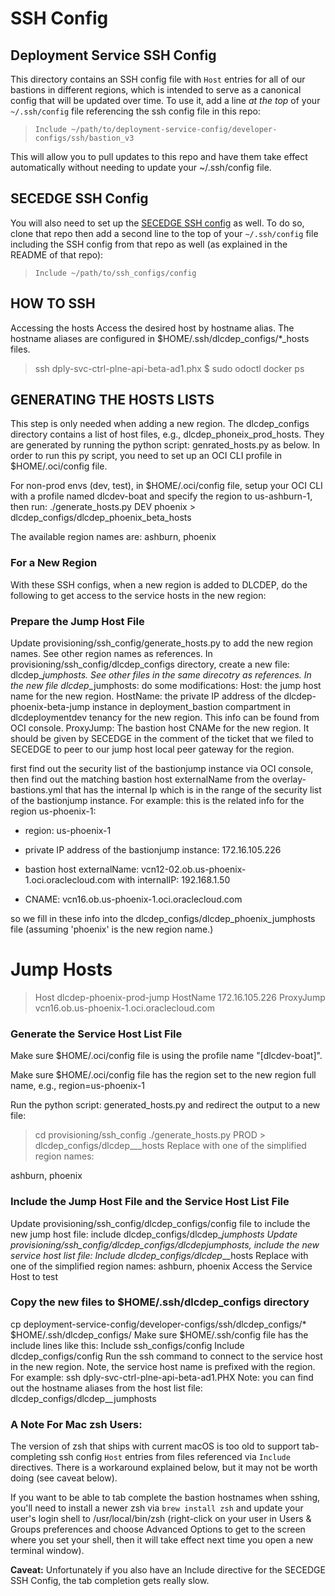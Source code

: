 # SSH Config

## Deployment Service SSH Config

This directory contains an SSH config file with `Host` entries for all of our
bastions in different regions, which is intended to serve as a canonical config
that will be updated over time. To use it, add a line _at the top_ of your
`~/.ssh/config` file referencing the ssh config file in this repo:

> `Include ~/path/to/deployment-service-config/developer-configs/ssh/bastion_v3`

This will allow you to pull updates to this repo and have them take effect
automatically without needing to update your ~/.ssh/config file.

## SECEDGE SSH Config

You will also need to set up the
[SECEDGE SSH
config](https://bitbucket.oci.oraclecorp.com/projects/secedge/repos/ssh_configs/browse)
as well. To do so, clone that repo then add a second line to the top of your
`~/.ssh/config` file including the SSH config from that repo as well (as
explained in the README of that repo):

> `Include ~/path/to/ssh_configs/config`

## HOW TO SSH

Accessing the hosts Access the desired host by hostname alias. The hostname aliases are configured in $HOME/.ssh/dlcdep_configs/*_hosts files.
> ssh dply-svc-ctrl-plne-api-beta-ad1.phx
 $ sudo odoctl docker ps

## GENERATING THE HOSTS LISTS
This step is only needed when adding a new region. The dlcdep_configs directory contains a list of host files, e.g., dlcdep_phoneix_prod_hosts. They are generated by running the python script: genrated_hosts.py as below. In order to run this py script, you need to set up an OCI CLI profile in $HOME/.oci/config file.

For non-prod envs (dev, test), in $HOME/.oci/config file, setup your OCI CLI with a profile named dlcdev-boat and specify the region to us-ashburn-1, then run: ./generate_hosts.py DEV phoenix > dlcdep_configs/dlcdep_phoenix_beta_hosts

The available region names are: ashburn, phoenix

### For a New Region
With these SSH configs, when a new region is added to DLCDEP, do the following to get access to the service hosts in the new region:

### Prepare the Jump Host File
Update provisioning/ssh_config/generate_hosts.py to add the new region names. See other region names as references.
In provisioning/ssh_config/dlcdep_configs directory, create a new file: dlcdep_<new region>_jumphosts. See other files in the same direcotry as references.
In the new file dlcdep_<new region name>_jumphosts: do some modifications:
Host: the jump host name for the new region.
HostName: the private IP address of the dlcdep-phoenix-beta-jump instance in deployment_bastion compartment in dlcdeploymentdev tenancy for the new region. This info can be found from OCI console.
ProxyJump: 
The bastion host CNAMe for the new region. It should be given by SECEDGE in the comment of the ticket that we filed to SECEDGE to peer to our jump host local peer gateway for the region.  
 
first find out the security list of the bastionjump instance via OCI console, 
then find out the matching bastion host externalName from the overlay-bastions.yml that has the internal Ip which is in the range of the security list of the bastionjump instance.
For example: this is the related info for the region us-phoenix-1:
- region: us-phoenix-1

- private IP address of the bastionjump instance: 172.16.105.226

- bastion host externalName: vcn12-02.ob.us-phoenix-1.oci.oraclecloud.com with internalIP: 192.168.1.50

- CNAME: vcn16.ob.us-phoenix-1.oci.oraclecloud.com

so we fill in these info into the dlcdep_configs/dlcdep_phoenix_jumphosts file (assuming 'phoenix' is the new region name.)

# Jump Hosts 
> Host dlcdep-phoenix-prod-jump 
    HostName 172.16.105.226 
    ProxyJump vcn16.ob.us-phoenix-1.oci.oraclecloud.com

### Generate the Service Host List File
Make sure $HOME/.oci/config file is using the profile name "[dlcdev-boat]".

Make sure $HOME/.oci/config file has the region set to the new region full name, e.g., region=us-phoenix-1

Run the python script: generated_hosts.py and redirect the output to a new file:

> cd provisioning/ssh_config
> ./generate_hosts.py PROD <new region> > dlcdep_configs/dlcdep_<new region>_<env>_hosts
Replace <new region> with one of the simplified region names: 

ashburn, phoenix

### Include the Jump Host File and the Service Host List File
Update provisioning/ssh_config/dlcdep_configs/config file to include the new jump host file:
include dlcdep_configs/dlcdep_<new region>_jumphosts
Update provisioning/ssh_config/dlcdep_configs/dlcdep_<new region>_jumphosts, include the new service host list file:
Include dlcdep_configs/dlcdep_<new region>_<env>_hosts
Replace <new region> with one of the simplified region names: ashburn, phoenix
Access the Service Host to test


### Copy the new files to $HOME/.ssh/dlcdep_configs directory 
cp deployment-service-config/developer-configs/ssh/dlcdep_configs/* $HOME/.ssh/dlcdep_configs/
Make sure $HOME/.ssh/config file has the include lines like this:
Include ssh_configs/config
Include dlcdep_configs/config
Run the ssh command to connect to the service host in the new region. Note, the service host name is prefixed with the region. For example:
ssh dply-svc-ctrl-plne-api-beta-ad1.PHX
Note: you can find out the hostname aliases from the host list file: dlcdep_configs/dlcdep_<new region>_jumphosts

### A Note For Mac zsh Users:

The version of zsh that ships with current macOS is too old to support
tab-completing ssh config `Host` entries from files referenced via `Include`
directives. There is a workaround explained below, but it may not be worth doing
(see caveat below).

If you want to be able to tab complete the bastion hostnames when sshing, you'll
need to install a newer zsh via `brew install zsh` and update your user's login
shell to /usr/local/bin/zsh (right-click on your user in Users & Groups
preferences and choose Advanced Options to get to the screen where you set your
shell, then it will take effect next time you open a new terminal window).

**Caveat:** Unfortunately if you also have an Include directive for the SECEDGE SSH Config,
the tab completion gets really slow.

